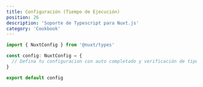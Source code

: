 ```yaml
---
title: Configuración (Tiempo de Ejecución)
position: 26
description: 'Soporte de Typescript para Nuxt.js'
category: 'Cookbook'
---
```


```ts {}[nuxt.config.ts]
import { NuxtConfig } from '@nuxt/types'

const config: NuxtConfig = {
  // Defina tu configuracion con auto completado y verificación de tipos
}

export default config
```
